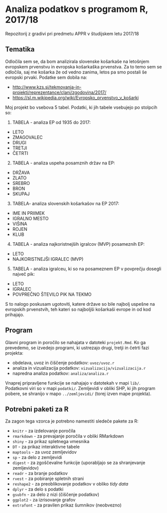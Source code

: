 # Analiza podatkov s programom R, 2017/18

Repozitorij z gradivi pri predmetu APPR v študijskem letu 2017/18

## Tematika

Odločila sem se, da bom analizirala slovenske košarkaše na letošnjem evropskem prvenstvu in evropska košarkaška prvenstva. Za to temo sem se odločila, saj me košarka že od vedno zanima, letos pa smo postali še evropski prvaki. Podatke sem dobila na:

- http://www.kzs.si/tekmovanja-in-projekti/reprezentance/clani/zgodovina/2017/
- https://sl.m.wikipedia.org/wiki/Evropsko_prvenstvo_v_košarki

Moj projekt bo vsebova 5 tabel. Podatki, ki jih tabele vsebujejo po stolpcih so:

1. TABELA - analiza EP od 1935 do 2017:

- LETO
- ZMAGOVALEC
- DRUGI
- TRETJI
- ČETRTI


2. TABELA - analiza uspeha posamznih držav na EP:

- DRŽAVA
- ZLATO
- SREBRO
- BRON
- SKUPAJ


3. TABELA- analiza slovenskih košarkašov na EP 2017:

- IME IN PRIIMEK
- IGRALNO MESTO
- VIŠINA
- ROJEN
- KLUB


4. TABELA - analiza najkoristnejših igralcov (MVP) posameznih EP:

- LETO
- NAJKORISTNEJŠI IGRALEC (MVP)


5. TABELA - analiza igralceu, ki so na posameznem EP v povprečju dosegli največ pik:

- LETO
- IGRALEC
- POVPREČNO ŠTEVILO PIK NA TEKMO


S to nalogo poskusam ugotoviti, katere države so bile najbolj uspešne na evropskih prvenstvih, teh kateri so najboljši košarkaši evrope in od kod prihajajo.

## Program

Glavni program in poročilo se nahajata v datoteki `projekt.Rmd`. Ko ga prevedemo,
se izvedejo programi, ki ustrezajo drugi, tretji in četrti fazi projekta:

* obdelava, uvoz in čiščenje podatkov: `uvoz/uvoz.r`
* analiza in vizualizacija podatkov: `vizualizacija/vizualizacija.r`
* napredna analiza podatkov: `analiza/analiza.r`

Vnaprej pripravljene funkcije se nahajajo v datotekah v mapi `lib/`. Podatkovni
viri so v mapi `podatki/`. Zemljevidi v obliki SHP, ki jih program pobere, se
shranijo v mapo `../zemljevidi/` (torej izven mape projekta).

## Potrebni paketi za R

Za zagon tega vzorca je potrebno namestiti sledeče pakete za R:

* `knitr` - za izdelovanje poročila
* `rmarkdown` - za prevajanje poročila v obliki RMarkdown
* `shiny` - za prikaz spletnega vmesnika
* `DT` - za prikaz interaktivne tabele
* `maptools` - za uvoz zemljevidov
* `sp` - za delo z zemljevidi
* `digest` - za zgoščevalne funkcije (uporabljajo se za shranjevanje zemljevidov)
* `readr` - za branje podatkov
* `rvest` - za pobiranje spletnih strani
* `reshape2` - za preoblikovanje podatkov v obliko *tidy data*
* `dplyr` - za delo s podatki
* `gsubfn` - za delo z nizi (čiščenje podatkov)
* `ggplot2` - za izrisovanje grafov
* `extrafont` - za pravilen prikaz šumnikov (neobvezno)
